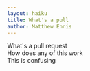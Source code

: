 ```yaml
---
layout: haiku
title: What's a pull
author: Matthew Ennis
---
```


What's a pull request<br>
How does any of this work<br>
This is confusing<br> 